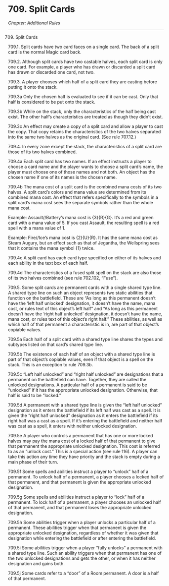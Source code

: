 # 709. Split Cards

*Chapter: Additional Rules*

---

709. Split Cards



709.1. Split cards have two card faces on a single card. The back of a split card is the normal Magic card back.



709.2. Although split cards have two castable halves, each split card is only one card. For example, a player who has drawn or discarded a split card has drawn or discarded one card, not two.



709.3. A player chooses which half of a split card they are casting before putting it onto the stack.



709.3a Only the chosen half is evaluated to see if it can be cast. Only that half is considered to be put onto the stack.



709.3b While on the stack, only the characteristics of the half being cast exist. The other half’s characteristics are treated as though they didn’t exist.



709.3c An effect may create a copy of a split card and allow a player to cast the copy. That copy retains the characteristics of the two halves separated into the same two halves as the original card. (See rule 707.12.)



709.4. In every zone except the stack, the characteristics of a split card are those of its two halves combined.



709.4a Each split card has two names. If an effect instructs a player to choose a card name and the player wants to choose a split card’s name, the player must choose one of those names and not both. An object has the chosen name if one of its names is the chosen name.



709.4b The mana cost of a split card is the combined mana costs of its two halves. A split card’s colors and mana value are determined from its combined mana cost. An effect that refers specifically to the symbols in a split card’s mana cost sees the separate symbols rather than the whole mana cost.

Example: Assault//Battery’s mana cost is {3}{R}{G}. It’s a red and green card with a mana value of 5. If you cast Assault, the resulting spell is a red spell with a mana value of 1.

Example: Fire//Ice’s mana cost is {2}{U}{R}. It has the same mana cost as Steam Augury, but an effect such as that of Jegantha, the Wellspring sees that it contains the mana symbol {1} twice.



709.4c A split card has each card type specified on either of its halves and each ability in the text box of each half.



709.4d The characteristics of a fused split spell on the stack are also those of its two halves combined (see rule 702.102, “Fuse”).



709.5. Some split cards are permanent cards with a single shared type line. A shared type line on such an object represents two static abilities that function on the battlefield. These are “As long as this permanent doesn’t have the ‘left half unlocked’ designation, it doesn’t have the name, mana cost, or rules text of this object’s left half” and “As long as this permanent doesn’t have the ‘right half unlocked’ designation, it doesn’t have the name, mana cost, or rules text of this object’s right half.” These abilities, as well as which half of that permanent a characteristic is in, are part of that object’s copiable values.



709.5a Each half of a split card with a shared type line shares the types and subtypes listed on that card’s shared type line.



709.5b The existence of each half of an object with a shared type line is part of that object’s copiable values, even if that object is a spell on the stack. This is an exception to rule 709.3b.



709.5c “Left half unlocked” and “right half unlocked” are designations that a permanent on the battlefield can have. Together, they are called the unlocked designations. A particular half of a permanent is said to be “unlocked” if it has the appropriate unlocked designation. Otherwise, that half is said to be “locked.”



709.5d A permanent with a shared type line is given the “left half unlocked” designation as it enters the battlefield if its left half was cast as a spell. It is given the “right half unlocked” designation as it enters the battlefield if its right half was a cast as a spell. If it’s entering the battlefield and neither half was cast as a spell, it enters with neither unlocked designation.



709.5e A player who controls a permanent that has one or more locked halves may pay the mana cost of a locked half of that permanent to give that permanent the appropriate unlocked designation. This cost is referred to as an “unlock cost.” This is a special action (see rule 116). A player can take this action any time they have priority and the stack is empty during a main phase of their turn.



709.5f Some spells and abilities instruct a player to “unlock” half of a permanent. To unlock half of a permanent, a player chooses a locked half of that permanent, and that permanent is given the appropriate unlocked designation.



709.5g Some spells and abilities instruct a player to “lock” half of a permanent. To lock half of a permanent, a player chooses an unlocked half of that permanent, and that permanent loses the appropriate unlocked designation.



709.5h Some abilities trigger when a player unlocks a particular half of a permanent. These abilities trigger when that permanent is given the appropriate unlocked designation, regardless of whether it was given that designation while entering the battlefield or after entering the battlefield.



709.5i Some abilities trigger when a player “fully unlocks” a permanent with a shared type line. Such an ability triggers when that permanent has one of the two unlocked designations and gets the other, or when it has neither designation and gains both.



709.5j Some cards refer to a “door” of a Room permanent. A door is a half of that permanent.


